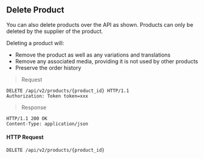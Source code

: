 ## Delete Product

You can also delete products over the API as shown. Products can only be deleted by the supplier of the product. 
 
 Deleting a product will:
 
 - Remove the product as well as any variations and translations
 - Remove any associated media, providing it is not used by other products
 - Preserve the order history
 
 > Request

``` http
DELETE /api/v2/products/{product_id} HTTP/1.1
Authorization: Token token=xxx
```

> Response

``` http
HTTP/1.1 200 OK
Content-Type: application/json
```

#### HTTP Request

`DELETE /api/v2/products/{product_id}`
